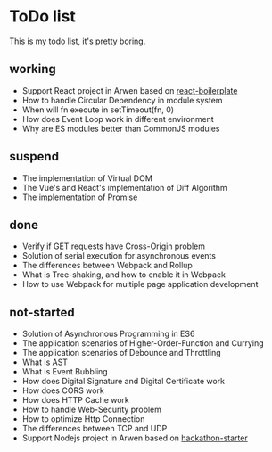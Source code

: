 # ToDo list

This is my todo list, it's pretty boring.

## working

-   Support React project in Arwen based on [react-boilerplate](https://github.com/kawhi66/react-boilerplate)
-   How to handle Circular Dependency in module system
-   When will fn execute in setTimeout(fn, 0)
-   How does Event Loop work in different environment
-   Why are ES modules better than CommonJS modules

## suspend

-   The implementation of Virtual DOM
-   The Vue's and React's implementation of Diff Algorithm
-   The implementation of Promise

## done

-   Verify if GET requests have Cross-Origin problem
-   Solution of serial execution for asynchronous events
-   The differences between Webpack and Rollup
-   What is Tree-shaking, and how to enable it in Webpack
-   How to use Webpack for multiple page application development

## not-started

-   Solution of Asynchronous Programming in ES6
-   The application scenarios of Higher-Order-Function and Currying
-   The application scenarios of Debounce and Throttling
-   What is AST
-   What is Event Bubbling
-   How does Digital Signature and Digital Certificate work
-   How does CORS work
-   How does HTTP Cache work
-   How to handle Web-Security problem
-   How to optimize Http Connection
-   The differences between TCP and UDP
-   Support Nodejs project in Arwen based on [hackathon-starter](https://github.com/kawhi66/hackathon-starter)
